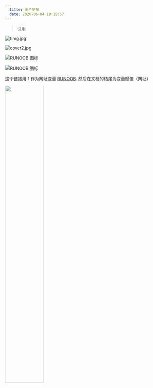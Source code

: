 ```yaml
---
  title: 图片链接
  date: 2020-06-04 19:15:57
---
```


> 引用

![timg.jpg](http://ww1.sinaimg.cn/large/006DnxC4gy1gfgh4gzj60j30hp0hpq44.jpg)

![cover2.jpg](http://ww1.sinaimg.cn/large/006DnxC4gy1gfgh4vouutj33ew1x5whj.jpg)

![RUNOOB 图标](http://static.runoob.com/images/runoob-logo.png)

![RUNOOB 图标](http://static.runoob.com/images/runoob-logo.png "RUNOOB")

这个链接用 1 作为网址变量 [RUNOOB][1].
然后在文档的结尾为变量赋值（网址）

[1]: http://static.runoob.com/images/runoob-logo.png

<img src="http://static.runoob.com/images/runoob-logo.png" width="50%">

